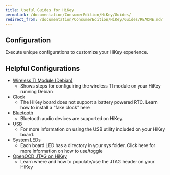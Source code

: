 ```yaml
---
title: Useful Guides for HiKey
permalink: /documentation/ConsumerEdition/HiKey/Guides/
redirect_from: /documentation/ConsumerEdition/HiKey/Guides/README.md/
---
```

## Configuration

Execute unique configurations to customize your HiKey experience.

## Helpful Configurations

- [Wireless TI Module (Debian)](WirelessTIModule.md)
   - Shows steps for configuiring the wireless TI module on your HiKey running Debian
- [Clock](Clock.md)
   - The HiKey board does not support a battery powered RTC. Learn how to install a "fake clock" here
- [Bluetooth](Bluetooth.md)
   - Bluetooth audio devices are supported on HiKey.
- [USB](USB.md)
   - For more information on using the USB utility included on your HiKey board.
- [System LEDs](SystemLEDs.md)
   - Each board LED has a directory in your sys folder. Click here for more information on how to use/toggle
- [OpenOCD JTAG on HiKey](JTAG/)
   - Learn where and how to populate/use the JTAG header on your HiKey
